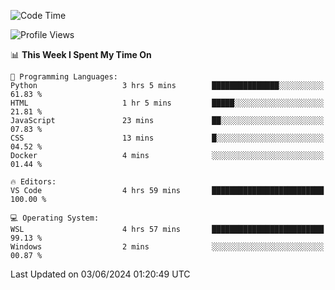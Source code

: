 <!--START_SECTION:waka-->
![Code Time](http://img.shields.io/badge/Code%20Time-645%20hrs%2041%20mins-blue)

![Profile Views](http://img.shields.io/badge/Profile%20Views-0-blue)

📊 **This Week I Spent My Time On** 

```text
💬 Programming Languages: 
Python                   3 hrs 5 mins        ███████████████░░░░░░░░░░   61.83 % 
HTML                     1 hr 5 mins         █████░░░░░░░░░░░░░░░░░░░░   21.81 % 
JavaScript               23 mins             ██░░░░░░░░░░░░░░░░░░░░░░░   07.83 % 
CSS                      13 mins             █░░░░░░░░░░░░░░░░░░░░░░░░   04.52 % 
Docker                   4 mins              ░░░░░░░░░░░░░░░░░░░░░░░░░   01.44 % 

🔥 Editors: 
VS Code                  4 hrs 59 mins       █████████████████████████   100.00 % 

💻 Operating System: 
WSL                      4 hrs 57 mins       █████████████████████████   99.13 % 
Windows                  2 mins              ░░░░░░░░░░░░░░░░░░░░░░░░░   00.87 % 
```


 Last Updated on 03/06/2024 01:20:49 UTC
<!--END_SECTION:waka-->
